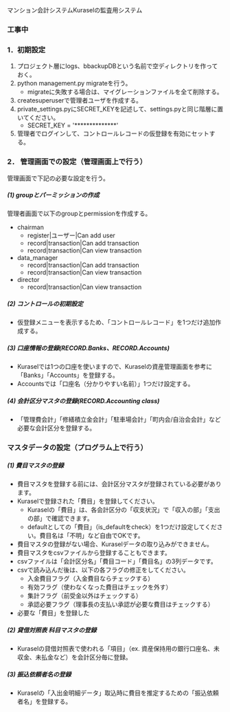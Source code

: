 マンション会計システムKuraselの監査用システム

### 工事中

### 1．初期設定

1. プロジェクト層にlogs、bbackupDBという名前で空ディレクトリを作っておく。
2. python management.py migrateを行う。
    - migrateに失敗する場合は、マイグレーションファイルを全て削除する。
3. createsuperuserで管理者ユーザを作成する。
4. private_settings.pyにSECRET_KEYを記述して、settings.pyと同じ階層に置いてください。
    - SECRET_KEY = '**************'
5. 管理者でログインして、コントロールレコードの仮登録を有効にセットする。

### 2． 管理画面での設定（管理画面上で行う）
 管理画面で下記の必要な設定を行う。

##### (1) groupとパーミッションの作成
管理者画面で以下のgroupとpermissionを作成する。

- chairman
    - register|ユーザー|Can add user
    - record|transaction|Can add transaction
    - record|transaction|Can view transaction
- data_manager
    - record|transaction|Can add transaction
    - record|transaction|Can view transaction
- director
    - record|transaction|Can view transaction

##### (2) コントロールの初期設定

- 仮登録メニューを表示するため、「コントロールレコード」を1つだけ追加作成する。


##### (3) 口座情報の登録(RECORD.Banks、RECORD.Accounts)

- Kuraselでは1つの口座を使いますので、Kuraselの資産管理画面を参考に「Banks」「Accounts」を登録する。
- Accountsでは「口座名（分かりやすい名前）」1つだけ設定する。

##### (4) 会計区分マスタの登録(RECORD.Accounting class)

- 「管理費会計」「修繕積立金会計」「駐車場会計」「町内会/自治会会計」など必要な会計区分を登録する。


### マスタデータの設定（プログラム上で行う）

##### (1) 費目マスタの登録

- 費目マスタを登録する前には、会計区分マスタが登録されている必要があります。
- Kuraselで登録された「費目」を登録してください。
    - Kuraselの「費目」は、各会計区分の「収支状況」で「収入の部」「支出の部」で確認できます。
    - defaultとしての「費目」（is_defaultをcheck）を1つだけ設定してください。費目名は「不明」など自由でOKです。
- 費目マスタの登録がない場合、Kuraselデータの取り込みができません。
- 費目マスタをcsvファイルから登録することもできます。
- csvファイルは「会計区分名」「費目コード」「費目名」の3列データです。
- csvで読み込んだ後は、以下の各フラグの修正をしてください。
    - 入金費目フラグ（入金費目ならチェックする）
    - 有効フラグ（使わなくなった費目はチェックを外す）
    - 集計フラグ（前受金以外はチェックする）
    - 承認必要フラグ（理事長の支払い承認が必要な費目はチェックする）
- 必要な「費目」を登録した

##### (2) 貸借対照表 科目マスタの登録

- Kuraselの貸借対照表で使われる「項目」（ex. 資産保持用の銀行口座名、未収金、未払金など）を会計区分毎に登録。

##### (3) 振込依頼者名の登録

- Kuraselの「入出金明細データ」取込時に費目を推定するための「振込依頼者名」を登録する。



